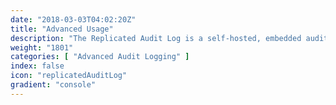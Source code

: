 ```yaml
---
date: "2018-03-03T04:02:20Z"
title: "Advanced Usage"
description: "The Replicated Audit Log is a self-hosted, embedded audit log for your application."
weight: "1801"
categories: [ "Advanced Audit Logging" ]
index: false
icon: "replicatedAuditLog"
gradient: "console"
---
```



